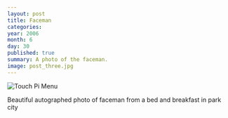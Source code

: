 ```yaml
---
layout: post
title: Faceman
categories:
year: 2006
month: 6
day: 30
published: true
summary: A photo of the faceman.
image: post_three.jpg
---
```


<img src="//static.flickr.com/68/156286755_f8a4f50762.jpg" alt="Touch Pi Menu" class="img-responsive img-rounded" />

Beautiful autographed photo of faceman from a bed and breakfast in park city
